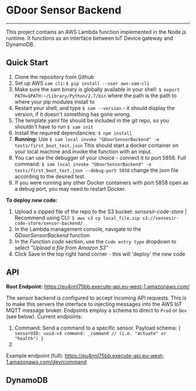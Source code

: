 # GDoor Sensor Backend
---

This project contains an AWS Lambda function implemented in the Node.js runtime. 
It functions as an interface between IoT Device gateway and DynamoDB.

## Quick Start

 1. Clone the repository from Github
 2. Set up AWS `sam cli`: `$ pip install --user aws-sam-cli` 
 3. Make sure the sam binary is globally available in your shell: `$ export PATH=$PATH:~/Library/Python/2.7/bin` where the path is the path to where your pip modules install to
 4. Restart your shell, and type `$ sam --version` - it should display the version, if it doesn't something has gone wrong.
 5. The template.yaml file should be included in the git repo, so you shouldn't have to run `$ sam init`
 6. Install the required dependancies: `$ npm install`
 7. **Running:** Use `$ sam local invoke "GDoorSensorBackend" -e tests/first_boot_test.json` This should start a docker container on your local machine and invoke the function with an input.
 8. You can use the debugger of your choice - connect it to port 5858. Full command: `$ sam local invoke "GDoorSensorBackend" -e tests/first_boot_test.json --debug-port 5858` change the json file according to the desired test.
 9. If you were running any other Docker containers with port 5858 open as a debug port, you may need to restart Docker. 

**To deploy new code:**

 1. Upload a zipped file of the repo to the S3 bucket: *sensesir-code-store* | Recommend using CLI: `$ aws s3 cp local_file.zip s3://sensesir-code-store/sensor-backend/`
 2. In the Lambda management console, navigate to the *GDoorSensorBackend* function
 3. In the *Function code* section, use the `Code entry type` dropdown to select *"Upload a file from Amazon S3"*
 4. Click Save in the top right hand corner - this will 'deploy' the new code

## API
**Root Endpoint:** https://eu4nnl75bb.execute-api.eu-west-1.amazonaws.com/

The sensor backend is configured to accept incoming API requests. This is to make this servers the interface to injecting messages into the AWS IoT MQTT message broker. Endpoints employ a schema to direct to `Prod` or `Dev` (see below). Current endpoints:

  1. Command: Send a command to a specific sensor. Payload schema:
  `{
      sensorUID: uuid-v4
      command: _command // (i.e. "actuate" or "health")
   }`
  2.  

Example endpoint (full): https://eu4nnl75bb.execute-api.eu-west-1.amazonaws.com/dev/command

## DynamoDB

 